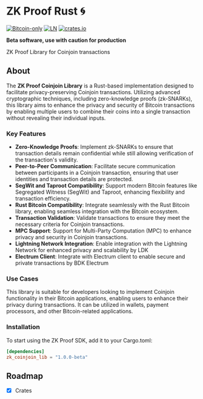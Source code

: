 # ZK Proof Rust 🌀

[![Bitcoin-only](https://img.shields.io/badge/bitcoin-only-FF9900?logo=bitcoin)](https://twentyone.world)
[![LN](https://img.shields.io/badge/lightning-792EE5?logo=lightning)](https://mempool.space/lightning)
[![crates.io](https://img.shields.io/crates/v/zk_coinjoin_lib)](https://crates.io/crates/zk_coinjoin_lib)


**Beta software, use with caution for  production**

ZK Proof Library for Coinjoin transactions

## About

The **ZK Proof Coinjoin Library** is a Rust-based implementation designed to facilitate privacy-preserving Coinjoin transactions. Utilizing advanced cryptographic techniques, including zero-knowledge proofs (zk-SNARKs), this library aims to enhance the privacy and security of Bitcoin transactions by enabling multiple users to combine their coins into a single transaction without revealing their individual inputs.

### Key Features

- **Zero-Knowledge Proofs**: Implement zk-SNARKs to ensure that transaction details remain confidential while still allowing verification of the transaction's validity.
- **Peer-to-Peer Communication**: Facilitate secure communication between participants in a Coinjoin transaction, ensuring that user identities and transaction details are protected.
- **SegWit and Taproot Compatibility**: Support modern Bitcoin features like Segregated Witness (SegWit) and Taproot, enhancing flexibility and transaction efficiency.
- **Rust Bitcoin Compatibility**: Integrate seamlessly with the Rust Bitcoin library, enabling seamless integration with the Bitcoin ecosystem.
- **Transaction Validation**: Validate transactions to ensure they meet the necessary criteria for Coinjoin transactions.
- **MPC Support**: Support for Multi-Party Computation (MPC) to enhance privacy and security in Coinjoin transactions.
- **Lightning Network Integration**: Enable integration with the Lightning Network for enhanced privacy and scalability by LDK
- **Electrum Client**: Integrate with Electrum client to enable secure and private transactions by BDK Electrum

### Use Cases

This library is suitable for developers looking to implement Coinjoin functionality in their Bitcoin applications, enabling users to enhance their privacy during transactions. It can be utilized in wallets, payment processors, and other Bitcoin-related applications.

### Installation

To start using the ZK Proof SDK, add it to your Cargo.toml:

```Cargo.toml
[dependencies]
zk_coinjoin_lib = "1.0.0-beta"
```

## Roadmap

- [x] Crates
